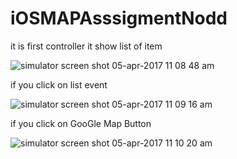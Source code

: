 # iOSMAPAsssigmentNodd

 it is first controller it show list of item
 
 
![simulator screen shot 05-apr-2017 11 08 48 am](https://cloud.githubusercontent.com/assets/26653334/24692065/c1977d1e-19f4-11e7-935d-4e9b4b051e8b.png)


if you click on list event 



![simulator screen shot 05-apr-2017 11 09 16 am](https://cloud.githubusercontent.com/assets/26653334/24692106/fae125a2-19f4-11e7-906a-790613f2d26f.png)



if you click on GooGle Map Button


![simulator screen shot 05-apr-2017 11 10 20 am](https://cloud.githubusercontent.com/assets/26653334/24692164/37b7a01e-19f5-11e7-9559-0e4c778ebc67.png)
